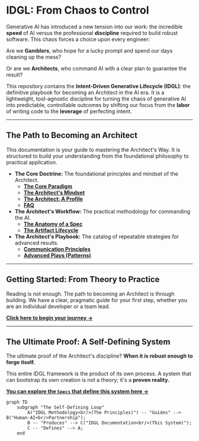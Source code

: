 # IDGL: From Chaos to Control

Generative AI has introduced a new tension into our work: the incredible **speed** of AI versus the professional **discipline** required to build robust software. This chaos forces a choice upon every engineer:

Are we **Gamblers**, who hope for a lucky prompt and spend our days cleaning up the mess?

Or are we **Architects**, who command AI with a clear plan to guarantee the result?

This repository contains the **Intent-Driven Generative Lifecycle (IDGL)**: the definitive playbook for becoming an Architect in the AI era. It is a lightweight, tool-agnostic discipline for turning the chaos of generative AI into predictable, controllable outcomes by shifting our focus from the **labor** of writing code to the **leverage** of perfecting intent.

---

## The Path to Becoming an Architect
This documentation is your guide to mastering the Architect's Way. It is structured to build your understanding from the foundational philosophy to practical application.

*   **The Core Doctrine:** The foundational principles and mindset of the Architect.
    *   **[The Core Paradigm](./00-core.md)**
    *   **[The Architect's Mindset](./00-idgl-philosophy.md)**
    *   **[The Architect: A Profile](./06-the-architect-profile.md)**
    *   **[FAQ](./07-faq.md)**
*   **The Architect's Workflow:** The practical methodology for commanding the AI.
    *   **[The Anatomy of a Spec](./02-anatomy-of-a-spec.md)**
    *   **[The Artifact Lifecycle](./03-the-artifact-lifecycle.md)**
*   **The Architect's Playbook:** The catalog of repeatable strategies for advanced results.
    *   **[Communication Principles](./04-communication-principles.md)**
    *   **[Advanced Plays (Patterns)](./05-patterns.md)**

---

## Getting Started: From Theory to Practice
Reading is not enough. The path to becoming an Architect is through building. We have a clear, pragmatic guide for your first step, whether you are an individual developer or a team lead.

**[Click here to begin your journey →](./GETTING-STARTED.md)**

---

## The Ultimate Proof: A Self-Defining System

The ultimate proof of the Architect's discipline? **When it is robust enough to forge itself.**

This entire IDGL framework is the product of its own process. A system that can bootstrap its own creation is not a theory; it's a **proven reality.**

**[You can explore the `Specs` that define this system here →](./00-meta-specs/)**

```mermaid
graph TD
    subgraph "The Self-Defining Loop"
        A("IDGL Methodology<br/>(The Principles)") -- "Guides" --> B("Human-AI<br/>Partnership");
        B -- "Produces" --> C("IDGL Documentation<br/>(This System)");
        C -- "Defines" --> A;
    end
```
